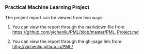 ### Practical Machine Learning Project

The project report can be viewed from two ways:

1. You can view the report through the markdown file from: https://github.com/yichenliu/PML/blob/master/PML_Project.md

2. You can view the report through the gh-page link from: http://yichenliu.github.io/PML/